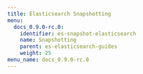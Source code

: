 ```yaml
---
title: Elasticsearch Snapshotting
menu:
  docs_0.9.0-rc.0:
    identifier: es-snapshot-elasticsearch
    name: Snapshotting
    parent: es-elasticsearch-guides
    weight: 25
menu_name: docs_0.9.0-rc.0
---
```


